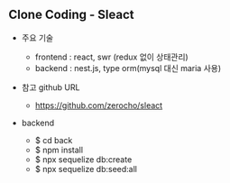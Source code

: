 ## Clone Coding - Sleact

- 주요 기술

  - frontend : react, swr (redux 없이 상태관리)
  - backend : nest.js, type orm(mysql 대신 maria 사용)

- 참고 github URL

  - https://github.com/zerocho/sleact

- backend
  - $ cd back
  - $ npm install
  - $ npx sequelize db:create
  - $ npx sequelize db:seed:all
